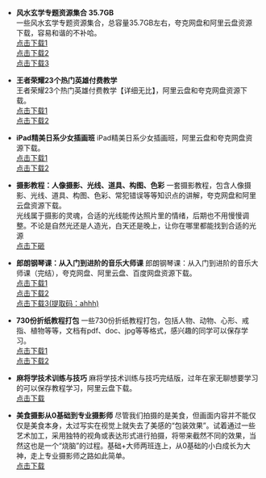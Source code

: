 * **风水玄学专题资源集合 35.7GB**  
一些风水玄学专题资源集合，总容量35.7GB左右，夸克网盘和阿里云盘资源下载，容易和谐的不补哈。  
[点击下载1](https://pan.quark.cn/s/c909ca12bf92)  
[点击下载2](https://www.aliyundrive.com/s/WHjzgSPKF9Q)  
[点击下载3](https://mypikpak.com/s/VNi5iAvNvCl6dbGRgdVFkYtOo1)  

* **王者荣耀23个热门英雄付费教学**  
王者荣耀23个热门英雄付费教学【详细无比】，阿里云盘和夸克网盘资源下载。  
[点击下载1](https://pan.quark.cn/s/545b9a5490b9)  
[点击下载2](https://www.aliyundrive.com/s/CHrk7sSJMXN)  

* **iPad精美日系少女插画班**
iPad精美日系少女插画班，阿里云盘和夸克网盘资源下载。  
[点击下载1](https://pan.quark.cn/s/f87cae64d59d)  
[点击下载2](https://www.aliyundrive.com/s/w4S2uB5PvtQ)  

* **摄影教程：人像摄影、光线、道具、构图、色彩**
一套摄影教程，包含人像摄影、光线、道具、构图、色彩、常犯错误等等知识点的讲解，夸克网盘和阿里云盘资源下载。  
光线属于摄影的灵魂，合适的光线能传达照片里的情绪，后期也不用慢慢调整。不论是自然光还是人造光，白天还是晚上，让你在哪里都能找到合适的光源  
[点击下砸](https://pan.quark.cn/s/f6c15cfc13e0)  

* **郎朗钢琴课：从入门到进阶的音乐大师课**
郎朗钢琴课：从入门到进阶的音乐大师课（完结），夸克网盘、阿里云盘、百度网盘资源下载。  
[点击下载1](https://pan.quark.cn/s/c36d6ab79a1f)  
[点击下载2](https://www.aliyundrive.com/s/C1avinS5Z63)  
[点击下载3(提取码：ahhh)](https://pan.baidu.com/s/14xV3Jfp6lV9sK73LDrpDpQ?pwd=ahhh)  

* **730份折纸教程打包**
一些730份折纸教程打包，包括人物、动物、心形、戒指、植物等等，文档有pdf、doc、jpg等等格式，感兴趣的同学可以保存学习。  
[点击下载1](https://www.aliyundrive.com/s/x2i8bVzhjYh)  
[点击下载2](https://pan.quark.cn/s/9a3a3c1ceceb)  

* **麻将学技术训练与技巧**
麻将学技术训练与技巧完结版，过年在家无聊想要学习的可以保存教程学习，阿里云盘下载。  
[点击下载](https://www.aliyundrive.com/s/NVAWqF2Cakz)  

* **美食摄影从0基础到专业摄影师**
尽管我们拍摄的是美食，但画面内容并不能仅仅是美食本身，太过写实在视觉上就失去了美感的“包装效果”。试着通过一些艺术加工，采用独特的视角或表达形式进行拍摄，将带来截然不同的效果，当然这也是一个“烧脑”的过程。基础+大师两班连上，从0基础的小白成长为大神，走上专业摄影师之路如此简单。  
[点击下载](https://www.aliyundrive.com/s/XBVVnZjpxbh)  


